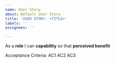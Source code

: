 ```yaml
---
name: User Story
about: Default User Story
title: 'USER STORY: <TITLE>'
labels: ''
assignees: ''

---
```


As a **role** I can **capability** so that **perceived benefit**

Acceptance Criteria:
AC1
AC2
AC3
